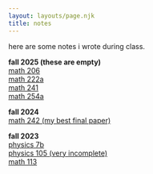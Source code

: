 ```yaml
---
layout: layouts/page.njk
title: notes
---
```


here are some notes i wrote during class.

**fall 2025 (these are empty)**<br>
<a href="/glossary/class notes/math 206"> math 206 </a><br>
<a href="/glossary/class notes/math 222a"> math 222a </a><br>
<a href="/glossary/class notes/math 241"> math 241 </a><br>
<a href="/glossary/class notes/math 254a"> math 254a </a>

**fall 2024**<br>
<a href = "/assets/class notes/math 242 paper.pdf"> math 242 (my best final paper) </a>

**fall 2023**<br>
<a href="/assets/class notes/phys 7b.pdf"> physics 7b </a><br>
<a href="/assets/class notes/phys 105.pdf"> physics 105 (very incomplete) </a><br>
<a href="/assets/class notes/math 113.pdf"> math 113 </a>
